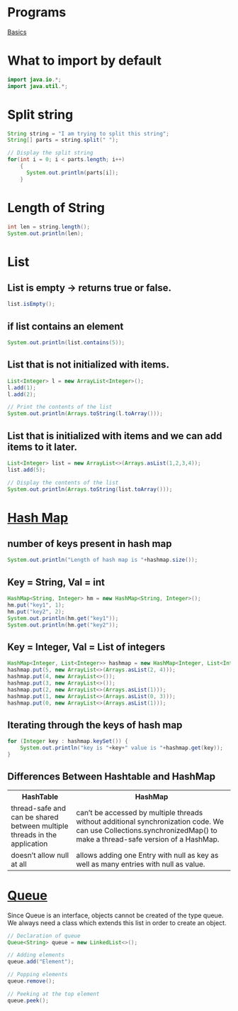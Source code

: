 # Programs
[Basics](Basics/src)
# What to import by default
```java
import java.io.*;
import java.util.*;
```

# Split string
```java
String string = "I am trying to split this string";
String[] parts = string.split(" ");

// Display the split string
for(int i = 0; i < parts.length; i++)
    {
      System.out.println(parts[i]);
    }
```

# Length of String
```java
int len = string.length();
System.out.println(len);
```

# List

## List is empty -> returns true or false.
```java
list.isEmpty();
```

## if list contains an element
```java
System.out.println(list.contains(5));
```

## List that is not initialized with items.
```java
List<Integer> l = new ArrayList<Integer>();
l.add(1);
l.add(2);

// Print the contents of the list
System.out.println(Arrays.toString(l.toArray()));
```
## List that is initialized with items and we can add items to it later.
```java
List<Integer> list = new ArrayList<>(Arrays.asList(1,2,3,4));
list.add(5);

// Display the contents of the list
System.out.println(Arrays.toString(list.toArray()));
```

# [Hash Map](Basics/src/LearningHashMaps.java)
## number of keys present in hash map
```java
System.out.println("Length of hash map is "+hashmap.size());
```
## Key = String, Val = int
```java
HashMap<String, Integer> hm = new HashMap<String, Integer>();
hm.put("key1", 1);
hm.put("key2", 2);
System.out.println(hm.get("key1"));
System.out.println(hm.get("key2"));
```
## Key = Integer, Val = List of integers
```java
HashMap<Integer, List<Integer>> hashmap = new HashMap<Integer, List<Integer>>();
hashmap.put(5, new ArrayList<>(Arrays.asList(2, 4)));
hashmap.put(4, new ArrayList<>());
hashmap.put(3, new ArrayList<>());
hashmap.put(2, new ArrayList<>(Arrays.asList(1)));
hashmap.put(1, new ArrayList<>(Arrays.asList(0, 3)));
hashmap.put(0, new ArrayList<>(Arrays.asList(1)));
```
## Iterating through the keys of hash map
```java
for (Integer key : hashmap.keySet()) {
    System.out.println("key is "+key+" value is "+hashmap.get(key));
}
```
## Differences Between Hashtable and HashMap
<table>
    <tr>
        <th>HashTable</th>
        <th>HashMap</th>
    </tr>
    <tr>
        <td>thread-safe and can be shared between multiple threads in the application</td>
        <td>can’t be accessed by multiple threads without additional synchronization code. We can use Collections.synchronizedMap() to make a thread-safe version of a HashMap.</td>
    </tr>
    <tr>
        <td>doesn’t allow null at all</td>
        <td>allows adding one Entry with null as key as well as many entries with null as value.</td>
    </tr>
</table>

# [Queue](Basics/src/LearningQueues.java)

Since Queue is an interface, objects cannot be created of the type queue. We always need a class which extends this list in order to create an object.

```java
// Declaration of queue
Queue<String> queue = new LinkedList<>();

// Adding elements
queue.add("Element");

// Popping elements
queue.remove();

// Peeking at the top element
queue.peek();
```
